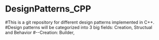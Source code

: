# DesignPatterns_CPP

#This is a git repository for different design patterns implemented in C++.
#Design patterns will be categorized into 3 big fields: Creation, Structual and Behavior
#--Creation: Builder,

